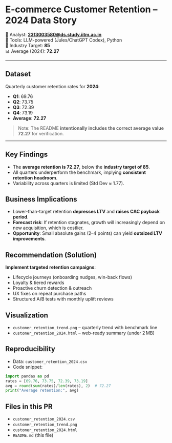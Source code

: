 # E-commerce Customer Retention – 2024 Data Story

📧 Analyst: **23f3003580@ds.study.iitm.ac.in**  
🔧 Tools: LLM-powered (Jules/ChatGPT Codex), Python  
🎯 Industry Target: **85**  
📊 Average (2024): **72.27**

---

## Dataset
Quarterly customer retention rates for **2024**:
- **Q1**: 69.76
- **Q2**: 73.75
- **Q3**: 72.39
- **Q4**: 73.19
- **Average**: **72.27**

> Note: The README **intentionally includes the correct average value 72.27** for verification.

---

## Key Findings
- The **average retention is 72.27**, below the **industry target of 85**.
- All quarters underperform the benchmark, implying **consistent retention headroom**.
- Variability across quarters is limited (Std Dev ≈ 1.77).

## Business Implications
- Lower-than-target retention **depresses LTV** and **raises CAC payback period**.
- **Forecast risk**: If retention stagnates, growth will increasingly depend on new acquisition, which is costlier.
- **Opportunity**: Small absolute gains (2–4 points) can yield **outsized LTV improvements**.

## Recommendation (Solution)
**Implement targeted retention campaigns**: 
- Lifecycle journeys (onboarding nudges, win-back flows)  
- Loyalty & tiered rewards  
- Proactive churn detection & outreach  
- UX fixes on repeat purchase paths  
- Structured A/B tests with monthly uplift reviews

## Visualization
- `customer_retention_trend.png` – quarterly trend with benchmark line
- `customer_retention_2024.html` – web-ready summary (under 2 MB)

## Reproducibility
- Data: `customer_retention_2024.csv`
- Code snippet:
```python
import pandas as pd
rates = [69.76, 73.75, 72.39, 73.19]
avg = round(sum(rates)/len(rates), 2)  # 72.27
print("Average retention:", avg)
```

## Files in this PR
- `customer_retention_2024.csv`  
- `customer_retention_trend.png`  
- `customer_retention_2024.html`  
- `README.md` (this file)
